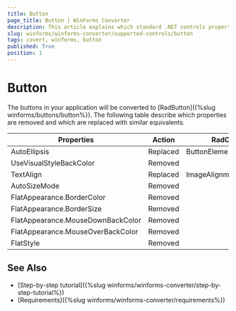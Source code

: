 ```yaml
---
title: Button
page_title: Button | WinForms Converter
description: This article explains which standard .NET controls properties are removed and which are replaced with similar equivalents. 
slug: winforms/winforms-converter/supported-controls/button
tags: covert, winforms, button
published: True
position: 1
---
```


# Button

The buttons in your application will be converted to [RadButton]({%slug winforms/buttons/button%}). The following table describe which properties are removed and which are replaced with similar equivalents.

|Properties|Action|RadControls Equivalent|
|---|---|---|
|AutoEllipsis|Replaced|ButtonElement.TextElement.AutoEllipsis|
|UseVisualStyleBackColor|Removed|   |
|TextAlign|Replaced|ImageAlignment|
|AutoSizeMode|Removed|   |
|FlatAppearance.BorderColor|Removed|   |
|FlatAppearance.BorderSize|Removed|   |
|FlatAppearance.MouseDownBackColor|Removed|   |
|FlatAppearance.MouseOverBackColor|Removed|   |
|FlatStyle |Removed|   |

## See Also

* [Step-by-step tutorial]({%slug winforms/winforms-converter/step-by-step-tutorial%})
* [Requirements]({%slug winforms/winforms-converter/requirements%})